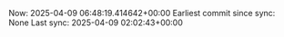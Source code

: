 Now: 2025-04-09 06:48:19.414642+00:00 Earliest commit since sync: None Last sync: 2025-04-09 02:02:43+00:00

